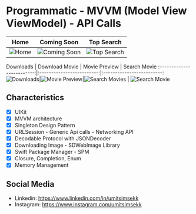 # Programmatic - MVVM (Model View ViewModel) -  API Calls

Home     |  Coming Soon | Top Search
:-------------------------:|:-------------------------:|:-------------------------:
<img alt="Home" src="Screenshot/home.png">|<img alt="Coming Soon" src="Screenshot/comingsoon.png">|<img alt="Top Search" src="Screenshot/topsearch.png">

Downloads     |  Download Movie |  Movie Preview | Search Movie
:-------------------------:|:-------------------------:|:-------------------------:
<img alt="Downloads" src="Screenshot/downloads.png">|<img alt="Movie Preview" src="Screenshot/downloadmovie.png">|<img alt="Search Movies" src="Screenshot/moviepreview.png"> | <img alt="Search Movie" src="Screenshot/searchmovies.png">


## Characteristics

- [x] UIKit
- [x] MVVM architecture
- [x] Singleton Design Pattern
- [x] URLSession - Generic Api calls - Networking API
- [x] Decodable Protocol with JSONDecoder
- [x] Downloading Image - SDWebImage Library
- [x] Swift Package Manager - SPM
- [x] Closure, Completion, Enum
- [x] Memory Management

## Social Media
- Linkedin: https://www.linkedin.com/in/umitsimsekk
- Instagram: https://www.instagram.com/umitsimsekk

